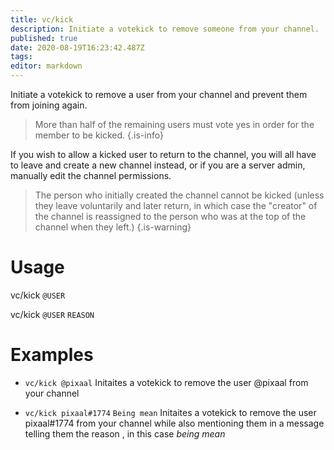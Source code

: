 ```yaml
---
title: vc/kick
description: Initiate a votekick to remove someone from your channel.
published: true
date: 2020-08-19T16:23:42.487Z
tags: 
editor: markdown
---
```


Initiate a votekick to remove a user from your channel and prevent them from joining again.

> More than half of the remaining users must vote yes in order for the member to be kicked.
{.is-info}

If you wish to allow a kicked user to return to the channel, you will all have to leave and create a new channel instead, or if you are a server admin, manually edit the channel permissions.

> The person who initially created the channel cannot be kicked (unless they leave voluntarily and later return, in which case the "creator" of the channel is reassigned to the person who was at the top of the channel when they left.)
{.is-warning}

# Usage

vc/kick `@USER`

vc/kick `@USER`
`REASON`

# Examples

* `vc/kick @pixaal`
 Initaites a votekick to remove the user @pixaal from your channel
- `vc/kick pixaal#1774`
   `Being mean`
Initaites a votekick to remove the user pixaal#1774 from your channel while also mentioning them in a message telling them the reason , in this case *being mean*
